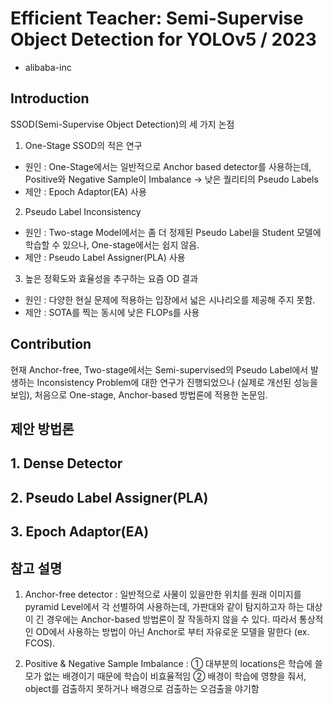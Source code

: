 # Efficient Teacher: Semi-Supervise Object Detection for YOLOv5 / 2023

* alibaba-inc


## Introduction

SSOD(Semi-Supervise Object Detection)의 세 가지 논점

1. One-Stage SSOD의 적은 연구

- 원인 : One-Stage에서는 일반적으로 Anchor based detector를 사용하는데, Positive와 Negative Sample이 Imbalance -> 낮은 퀄리티의 Pseudo Labels
- 제안 : Epoch Adaptor(EA) 사용


2. Pseudo Label Inconsistency

- 원인 : Two-stage Model에서는 좀 더 정제된 Pseudo Label을 Student 모델에 학습할 수 있으나, One-stage에서는 쉽지 않음.
- 제안 : Pseudo Label Assigner(PLA) 사용


3. 높은 정확도와 효율성을 추구하는 요즘 OD 결과

- 원인 : 다양한 현실 문제에 적용하는 입장에서 넓은 시나리오를 제공해 주지 못함.
- 제안 : SOTA를 찍는 동시에 낮은 FLOPs를 사용

## Contribution

현재 Anchor-free, Two-stage에서는 Semi-supervised의 Pseudo Label에서 발생하는 Inconsistency Problem에 대한 연구가 진행되었으나 (실제로 개선된 성능을 보임), 처음으로 One-stage, Anchor-based 방법론에 적용한 논문임.

## 제안 방법론

## 1. Dense Detector

## 2. Pseudo Label Assigner(PLA)

## 3. Epoch Adaptor(EA)

## 참고 설명

1. Anchor-free detector : 일반적으로 사물이 있을만한 위치를 원래 이미지를 pyramid Level에서 각 선별하여 사용하는데, 가판대와 같이 탐지하고자 하는 대상이 긴 경우에는 Anchor-based 방법론이 잘 작동하지 않을 수 있다. 따라서 통상적인 OD에서 사용하는 방법이 아닌 Anchor로 부터 자유로운 모델을 말한다 (ex. FCOS).

2. Positive & Negative Sample Imbalance : 
① 대부분의 locations은 학습에 쓸모가 없는 배경이기 때문에 학습이 비효율적임
② 배경이 학습에 영향을 줘서, object를 검출하지 못하거나 배경으로 검출하는 오검출을 야기함
